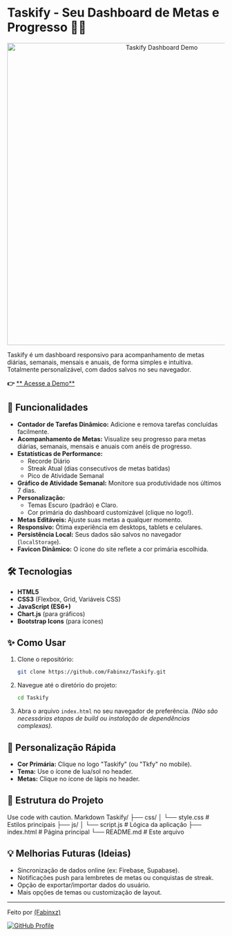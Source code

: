 # Taskify - Seu Dashboard de Metas e Progresso 📝✨

<p align="center">
  <img src="https://github.com/user-attachments/assets/0556a3c1-b54d-4c1b-8f01-b055a7f36474" alt="Taskify Dashboard Demo" width="700">
</p>

Taskify é um dashboard responsivo para acompanhamento de metas diárias, semanais, mensais e anuais, de forma simples e intuitiva. Totalmente personalizável, com dados salvos no seu navegador.

**👉** [** Acesse a Demo**](https://taskify-wine.vercel.app/)

## 🚀 Funcionalidades

*   **Contador de Tarefas Dinâmico:** Adicione e remova tarefas concluídas facilmente.
*   **Acompanhamento de Metas:** Visualize seu progresso para metas diárias, semanais, mensais e anuais com anéis de progresso.
*   **Estatísticas de Performance:**
    *   Recorde Diário
    *   Streak Atual (dias consecutivos de metas batidas)
    *   Pico de Atividade Semanal
*   **Gráfico de Atividade Semanal:** Monitore sua produtividade nos últimos 7 dias.
*   **Personalização:**
    *   Temas Escuro (padrão) e Claro.
    *   Cor primária do dashboard customizável (clique no logo!).
*   **Metas Editáveis:** Ajuste suas metas a qualquer momento.
*   **Responsivo:** Ótima experiência em desktops, tablets e celulares.
*   **Persistência Local:** Seus dados são salvos no navegador (`localStorage`).
*   **Favicon Dinâmico:** O ícone do site reflete a cor primária escolhida.

## 🛠️ Tecnologias

*   **HTML5**
*   **CSS3** (Flexbox, Grid, Variáveis CSS)
*   **JavaScript (ES6+)**
*   **Chart.js** (para gráficos)
*   **Bootstrap Icons** (para ícones)

## ✨ Como Usar

1.  Clone o repositório:
    ```bash
    git clone https://github.com/Fabinxz/Taskify.git
    ```
2.  Navegue até o diretório do projeto:
    ```bash
    cd Taskify
    ```
3.  Abra o arquivo `index.html` no seu navegador de preferência.
    *(Não são necessárias etapas de build ou instalação de dependências complexas).*

## 🎨 Personalização Rápida

*   **Cor Primária:** Clique no logo "Taskify" (ou "Tkfy" no mobile).
*   **Tema:** Use o ícone de lua/sol no header.
*   **Metas:** Clique no ícone de lápis no header.

## 📂 Estrutura do Projeto
Use code with caution.
Markdown
Taskify/
├── css/
│ └── style.css # Estilos principais
├── js/
│ └── script.js # Lógica da aplicação
├── index.html # Página principal
└── README.md # Este arquivo
## 💡 Melhorias Futuras (Ideias)

*   Sincronização de dados online (ex: Firebase, Supabase).
*   Notificações push para lembretes de metas ou conquistas de streak.
*   Opção de exportar/importar dados do usuário.
*   Mais opções de temas ou customização de layout.

---

Feito por [(Fabinxz)](https://www.instagram.com/fabiomachado7_/)

[![GitHub Profile](https://img.shields.io/badge/GitHub-Fabinxz-181717?style=for-the-badge&logo=github)](https://github.com/Fabinxz)
